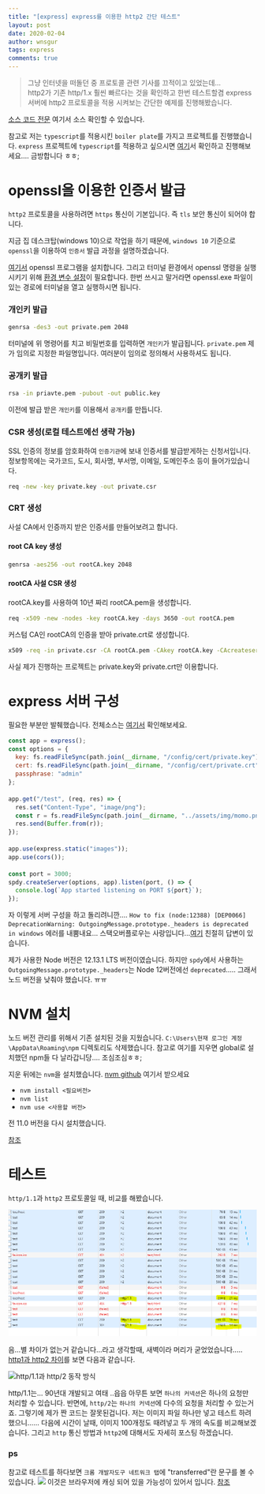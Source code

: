 ```yaml
---
title: "[express] express를 이용한 http2 간단 테스트"
layout: post
date: 2020-02-04
author: wnsgur
tags: express
comments: true
---
```

> 그냥 인터넷을 떠돌던 중 프로토콜 관련 기사를 끄적이고 있었는데...  
> http2가 기존 http/1.x 훨씬 빠르다는 것을 확인하고 한번 테스트할겸 express 서버에 http2 프로토콜을 적용 시켜보는 간단한 예제를 진행해봤습니다.

[소스 코드 전문](https://github.com/jhlym/node-server-playground/commit/4d1fe83d083da5d00a1071fa36c189645cd5b1ed) 여기서 소스 확인할 수 있습니다.

참고로 저는 `typescript`를 적용시킨 `boiler plate`를 가지고 프로젝트를 진행했습니다.
`express` 프로젝트에 `typescript`를 적용하고 싶으시면 [여기](https://wnsgur.dev/2020/02/02/expresss-typescript-apply.html)서 확인하고 진행해보세요.... 금방합니다 ㅎㅎ;

# openssl을 이용한 인증서 발급
`http2` 프로토콜을 사용하려면 `https` 통신이 기본입니다. 즉 `tls` 보안 통신이 되어야 합니다.

지금 집 데스크탑(windows 10)으로 작업을 하기 때문에, `windows 10` 기준으로 `openssl`을 이용하여 `인증서` 발급 과정을 설명하겠습니다.

[여기서](https://sourceforge.net/projects/openssl/) openssl 프로그램을 설치합니다.
그리고 터미널 환경에서 openssl 명령을 실행시키기 위해 [환경 변수 설정](https://blog.naver.com/PostView.nhn?blogId=baekmg1988&logNo=221454486746)이 필요합니다.
한번 쓰시고 말거라면 openssl.exe 파일이 있는 경로에 터미널을 열고 실행하시면 됩니다.

### 개인키 발급

```bash
genrsa -des3 -out private.pem 2048
```
터미널에 위 명령어를 치고 비밀번호를 입력하면 `개인키`가 발급됩니다. `private.pem` 제가 임의로 지정한 파일명입니다. 여러분이 임의로 정의해서 사용하셔도 됩니다.

### 공개키 발급
```bash
rsa -in priavte.pem -pubout -out public.key
```
이전에 발급 받은 `개인키`를 이용해서 `공개키`를 만듭니다.

### CSR 생성(로컬 테스트에선 생략 가능)
SSL 인증의 정보를 암호화하여 `인증기관`에 보내 인증서를 발급받게하는 신청서입니다.
정보항목에는 국가코드, 도시, 회사명, 부서명, 이메일, 도메인주소 등이 들어가있습니다.

```bash
req -new -key private.key -out private.csr
```
### CRT 생성
사설 CA에서 인증까지 받은 인증서를 만들어보려고 합니다.
#### root CA key 생성
```bash
genrsa -aes256 -out rootCA.key 2048
```
#### rootCA 사설 CSR 생성
rootCA.key를 사용하여 10년 짜리 rootCA.pem을 생성합니다.
```bash
req -x509 -new -nodes -key rootCA.key -days 3650 -out rootCA.pem
```
커스텀 CA인 rootCA의 인증을 받아 private.crt로 생성합니다.
```bash
x509 -req -in private.csr -CA rootCA.pem -CAkey rootCA.key -CAcreateserial -out private.crt -days 3650
```
사실 제가 진행하는 프로젝트는 private.key와 private.crt만 이용합니다.

# express 서버 구성
필요한 부분만 발췌했습니다. 전체소스는 [여기서](https://github.com/jhlym/node-server-playground/commit/4d1fe83d083da5d00a1071fa36c189645cd5b1ed) 확인해보세요.

```js
const app = express();
const options = {
  key: fs.readFileSync(path.join(__dirname, "/config/cert/private.key")),
  cert: fs.readFileSync(path.join(__dirname, "/config/cert/private.crt")),
  passphrase: "admin"
};

app.get("/test", (req, res) => {
  res.set("Content-Type", "image/png");
  const r = fs.readFileSync(path.join(__dirname, "../assets/img/momo.png"));
  res.send(Buffer.from(r));
});

app.use(express.static("images"));
app.use(cors());

const port = 3000;
spdy.createServer(options, app).listen(port, () => {
  console.log(`App started listening on PORT ${port}`);
});
```
자 이렇게 서버 구성을 하고 돌리려니깐....
`How to fix (node:12388) [DEP0066] DeprecationWarning: OutgoingMessage.prototype._headers is deprecated in windows`
에러를 내뿜내요...
스택오버플로우는 사랑입니다...[여기](https://stackoverflow.com/questions/56697360/how-to-fix-node12388-dep0066-deprecationwarning-outgoingmessage-prototype) 친절히 답변이 있습니다.

제가 사용한 Node 버전은 12.13.1 LTS 버전이였습니다. 하지만 `spdy`에서 사용하는 `OutgoingMessage.prototype._headers`는 Node 12버전에선 `deprecated`..... 그래서 노드 버전을 낮춰야 했습니다. ㅠㅠ

# NVM 설치
노드 버전 관리를 위해서 기존 설치된 것을 지웠습니다. `C:\Users\현재 로그인 계정\AppData\Roaming\npm` 디렉토리도 삭제했습니다. 참고로 여기를 지우면 global로 설치했던 npm들 다 날라갑니당.... 조심조심ㅎㅎ;

지운 뒤에는 `nvm`을 설치했습니다. [nvm github](https://github.com/coreybutler/nvm-windows/releases) 여기서 받으세요
- `nvm install <필요버전>`
- `nvm list`
- `nvm use <사용할 버전>`

전 11.0 버전을 다시 설치했습니다.

[참조](http://hong.adfeel.info/backend/nodejs/window%EC%97%90%EC%84%9C-nvmnode-version-manager-%EC%82%AC%EC%9A%A9%ED%95%98%EA%B8%B0/)

# 테스트
`http/1.1`과 `http2` 프로토콜일 때, 비교를 해봤습니다. 

![](/images/express-http2-test-1.PNG)

음...별 차이가 없는거 같습니다...라고 생각할때, 새벽이라 머리가 굳었었습니다.....
[http1과 http2 차이](https://medium.com/@shlee1353/http1-1-vs-http2-0-%EC%B0%A8%EC%9D%B4%EC%A0%90-%EA%B0%84%EB%8B%A8%ED%9E%88-%EC%82%B4%ED%8E%B4%EB%B3%B4%EA%B8%B0-5727b7499b78)를 보면 다음과 같습니다.

![http/1.1과 http/2 동작 방식](https://miro.medium.com/max/664/1*rf2AnDQyHfGO_ThYfb-hWA.png)

http/1.1는... 90년대 개발되고 여태 ..읍읍
아무튼 보면 `하나의 커넥션`은 하나의 요청만 처리할 수 있습니다.
반면에, `http/2`는 `하나의 커넥션`에 다수의 요청을 처리할 수 있는거죠.
그렇기에 제가 짠 코드는 잘못된겁니다. 저는 이미지 파일 하나만 넣고 테스트 하려 했으니......
다음에 시간이 날때, 이미지 100개정도 때려넣고 두 개의 속도를 비교해보겠습니다.
그리고 `http` 통신 방법과 `http2`에 대해서도 자세히 포스팅 하겠습니다.

### ps
참고로 테스트를 하다보면 `크롬 개발자도구 네트워크 탭`에 "transferred"란 문구를 볼 수있습니다.
![](https://i.stack.imgur.com/PMFNR.jpg)
이것은 브라우저에 캐싱 되어 있을 가능성이 있어서 입니다.
[참조](https://webmasters.stackexchange.com/questions/121785/what-is-resources-in-google-chrome-develper-tools-network-section)
